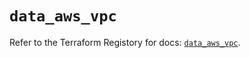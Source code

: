 # `data_aws_vpc`

Refer to the Terraform Registory for docs: [`data_aws_vpc`](https://registry.terraform.io/providers/hashicorp/aws/3.76.1/docs/data-sources/vpc).

